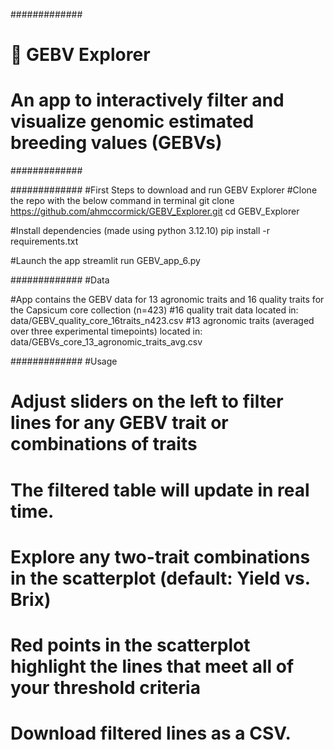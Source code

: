 #############
# 🧬 GEBV Explorer
# An app to interactively filter and visualize genomic estimated breeding values (GEBVs)
#############

#############
#First Steps to download and run GEBV Explorer
#Clone the repo with the below command in terminal
git clone https://github.com/ahmccormick/GEBV_Explorer.git
cd GEBV_Explorer


#Install dependencies (made using python 3.12.10)
pip install -r requirements.txt

#Launch the app
streamlit run GEBV_app_6.py


#############
#Data 

#App contains the GEBV data for 13 agronomic traits and 16 quality traits for the Capsicum core collection (n=423)
#16 quality trait data located in: data/GEBV_quality_core_16traits_n423.csv
#13 agronomic traits (averaged over three experimental timepoints) located in: data/GEBVs_core_13_agronomic_traits_avg.csv


#############
#Usage

# Adjust sliders on the left to filter lines for any GEBV trait or combinations of traits
# The filtered table will update in real time.
# Explore any two-trait combinations in the scatterplot (default: Yield vs. Brix)
# Red points in the scatterplot highlight the lines that meet all of your threshold criteria
# Download filtered lines as a CSV.